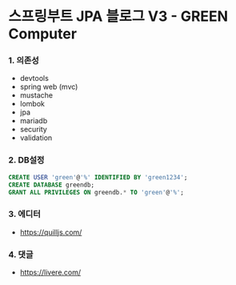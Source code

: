 # 스프링부트 JPA 블로그 V3 - GREEN Computer

### 1. 의존성
- devtools
- spring web (mvc)
- mustache
- lombok
- jpa
- mariadb
- security
- validation

### 2. DB설정
```sql
CREATE USER 'green'@'%' IDENTIFIED BY 'green1234';
CREATE DATABASE greendb;
GRANT ALL PRIVILEGES ON greendb.* TO 'green'@'%';
```

### 3. 에디터
- https://quilljs.com/

### 4. 댓글
- https://livere.com/